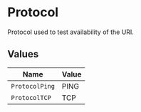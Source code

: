 # Protocol

Protocol used to test availability of the URI.


## Values

| Name           | Value          |
| -------------- | -------------- |
| `ProtocolPing` | PING           |
| `ProtocolTCP`  | TCP            |